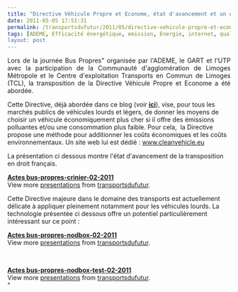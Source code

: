 ```yaml
---
title: "Directive Véhicule Propre et Econome, état d'avancement et un outil facilitateur"
date: 2011-05-05 17:51:31
permalink: /transportsdufutur/2011/05/directive-vehicule-propre-et-econome-etat-davancement-et-un-outil-facilitateur.html
tags: [ADEME, Efficacité énergétique, emission, Energie, internet, qualité de l'air, véhicule propre]
layout: post
---
```


<p style="text-align: justify">Lors de la journée Bus Propres" organisée par l'ADEME, le GART et l'UTP avec la participation de la Communauté d'agglomération de Limoges Métropole et le Centre d'exploitation Transports en Commun de Limoges (TCL), la transposition de la Directive Véhicule Propre et Econome a été abordée.</p> <p style=""text-align: justify"">Cette Directive, déjà abordée dans ce blog (voir <strong><a href="https://gabrielplassat.github.io/transportsdufutur/2010/12/quest-ce-quun-vehicule-propre-reponse-et-outil-de-la-commission-europeenne.html"" target=""_blank"">ici</a></strong>), vise, pour tous les marchés publics de véhicules lourds et légers, de donner les moyens de choisir un véhicule économiquement plus cher si il offre des émissions polluantes et/ou une consommation plus faible. Pour cela,  la Directive propose une méthode pour additionner les coûts économiques et les coûts environnementaux. Un site web lui est dédié : <a href=""http://www.cleanvehicle.eu"">www.cleanvehicle.eu</a></p> <p>La présentation ci dessous montre l'état d'avancement de la transposition en droit français. </p>  <!--more-->   <div id=""__ss_7848665"" style=""width: 425px""><strong style=""margin: 12px 0 4px""><a href=""http://www.slideshare.net/transportsdufutur/actes-busproprescrinier022011"" title=""Actes bus-propres-crinier-02-2011"">Actes bus-propres-crinier-02-2011</a></strong>         <div style=""padding: 5px 0 12px"">View more <a href=""http://www.slideshare.net/"">presentations</a> from <a href=""http://www.slideshare.net/transportsdufutur"">transportsdufutur</a>.</div> </div> <p style=""text-align: justify"">Cette Directive majeure dans le domaine des transports est actuellement délicate à appliquer pleinement notamment pour les véhicules lourds. La technologie présentée ci dessous offre un potentiel particulièrement intéressant sur ce point :</p> <div id=""__ss_7848670"" style=""width: 425px""><strong style=""margin: 12px 0 4px""><a href=""http://www.slideshare.net/transportsdufutur/actes-buspropresnodbox022011"" title=""Actes bus-propres-nodbox-02-2011"">Actes bus-propres-nodbox-02-2011</a></strong>        <div style=""padding: 5px 0 12px"">View more <a href=""http://www.slideshare.net/"">presentations</a> from <a href=""http://www.slideshare.net/transportsdufutur"">transportsdufutur</a>.</div> </div> <p> </p> <div id=""__ss_7848666"" style=""width: 425px""><strong style=""margin: 12px 0 4px""><a href=""http://www.slideshare.net/transportsdufutur/actes-buspropresnodboxtest022011"" title=""Actes bus-propres-nodbox-test-02-2011"">Actes bus-propres-nodbox-test-02-2011</a></strong>        <div style=""padding: 5px 0 12px"">View more <a href=""http://www.slideshare.net/"">presentations</a> from <a href=""http://www.slideshare.net/transportsdufutur"">transportsdufutur</a>.</div> </div>"
